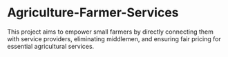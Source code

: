 # Agriculture-Farmer-Services
This project aims to empower small farmers by directly connecting them with service providers, eliminating middlemen, and ensuring fair pricing for essential agricultural services.
